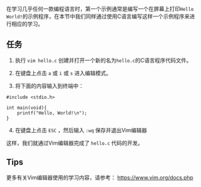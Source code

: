 在学习几乎任何一款编程语言时，第一个示例通常是编写一个在屏幕上打印`Hello World!`的示例程序，在本节中我们同样通过使用C语言编写这样一个示例程序来进行相应的学习。

## 任务 

1. 执行 `vim hello.c` 创建并打开一个新的名为`hello.c`的C语言程序代码文件。

2. 在键盘上点击 `a` 或 `i` 或 `s` 进入编辑模式。

3. 将下面的内容输入到终端中：
```
#include <stdio.h>

int main(void){
    printf("Hello, World!\n");
}
```

4. 在键盘上点击 `ESC` ，然后输入 `:wq` 保存并退出Vim编辑器

这样，我们就通过Vim编辑器完成了 `hello.c` 代码的开发。

## Tips

更多有关Vim编辑器使用的学习内容，请参考：
https://www.vim.org/docs.php